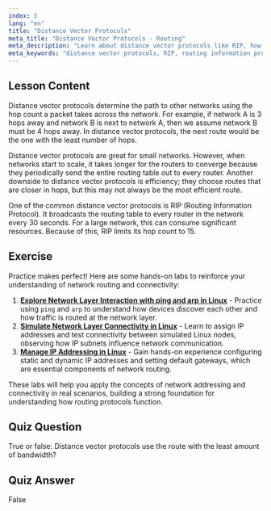 ```yaml
---
index: 5
lang: "en"
title: "Distance Vector Protocols"
meta_title: "Distance Vector Protocols - Routing"
meta_description: "Learn about distance vector protocols like RIP, how they work, and their limitations for network routing. Understand hop count and network efficiency."
meta_keywords: "distance vector protocols, RIP, routing information protocol, hop count, network routing, Linux networking, beginner guide, tutorial"
---
```


## Lesson Content

Distance vector protocols determine the path to other networks using the hop count a packet takes across the network. For example, if network A is 3 hops away and network B is next to network A, then we assume network B must be 4 hops away. In distance vector protocols, the next route would be the one with the least number of hops.

Distance vector protocols are great for small networks. However, when networks start to scale, it takes longer for the routers to converge because they periodically send the entire routing table out to every router. Another downside to distance vector protocols is efficiency; they choose routes that are closer in hops, but this may not always be the most efficient route.

One of the common distance vector protocols is RIP (Routing Information Protocol). It broadcasts the routing table to every router in the network every 30 seconds. For a large network, this can consume significant resources. Because of this, RIP limits its hop count to 15.

## Exercise

Practice makes perfect! Here are some hands-on labs to reinforce your understanding of network routing and connectivity:

1. **[Explore Network Layer Interaction with ping and arp in Linux](https://labex.io/labs/comptia-explore-network-layer-interaction-with-ping-and-arp-in-linux-592746)** - Practice using `ping` and `arp` to understand how devices discover each other and how traffic is routed at the network layer.
2. **[Simulate Network Layer Connectivity in Linux](https://labex.io/labs/comptia-simulate-network-layer-connectivity-in-linux-592752)** - Learn to assign IP addresses and test connectivity between simulated Linux nodes, observing how IP subnets influence network communication.
3. **[Manage IP Addressing in Linux](https://labex.io/labs/comptia-manage-ip-addressing-in-linux-592736)** - Gain hands-on experience configuring static and dynamic IP addresses and setting default gateways, which are essential components of network routing.

These labs will help you apply the concepts of network addressing and connectivity in real scenarios, building a strong foundation for understanding how routing protocols function.

## Quiz Question

True or false: Distance vector protocols use the route with the least amount of bandwidth?

## Quiz Answer

False
